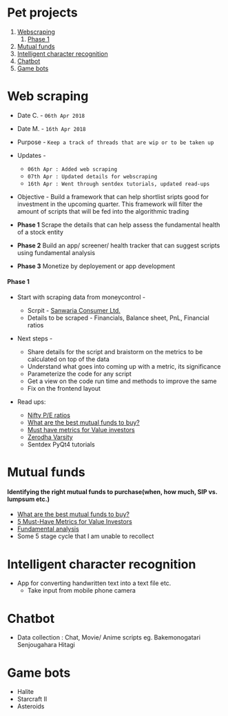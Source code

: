 
# Pet projects

1. [Webscraping](#web-scraping)
    1. [Phase 1](#phase-1)
2. [Mutual funds](#mutual-funds)
3. [Intelligent character recognition](#intelligent-character-recognition)
4. [Chatbot](#chatbot)
5. [Game bots](#game-bots)

# Web scraping

- Date C. - `06th Apr 2018`
- Date M. - `16th Apr 2018`
- Purpose - `Keep a track of threads that are wip or to be taken up`
- Updates - 
  - `06th Apr : Added web scraping`
  - `07th Apr : Updated details for webscraping`
  - `16th Apr : Went through sentdex tutorials, updated read-ups`

- Objective - Build a framework that can help shortlist sripts good for investment in the upcoming quarter. This framework will filter the amount of scripts that will be fed into the algorithmic trading

- **Phase 1** Scrape the details that can help assess the fundamental health of a stock entity
- **Phase 2** Build an app/ screener/ health tracker that can suggest scripts using fundamental analysis
- **Phase 3** Monetize by deployement or app development

#### Phase 1

- Start with scraping data from moneycontrol - 
  - Scrpit - [Sanwaria Consumer Ltd.](http://www.moneycontrol.com/india/stockpricequote/edible-oils-solvent-extraction/sanwariaconsumer/SAO)
  - Details to be scraped - Financials, Balance sheet, PnL, Financial ratios
  
- Next steps - 
  - Share details for the script and braistorm on the metrics to be calculated on top of the data
  - Understand what goes into coming up with a metric, its significance
  - Parameterize the code for any script
  - Get a view on the code run time and methods to improve the same
  - Fix on the frontend layout

- Read ups:
  - [Nifty P/E ratios](https://nifty-pe-ratio.com/)
  - [What are the best mutual funds to buy?](https://www.quora.com/What-are-the-five-best-mutual-funds-in-2018)
  - [Must have metrics for Value investors](https://www.investopedia.com/articles/fundamental-analysis/09/five-must-have-metrics-value-investors.asp)
  - [Zerodha Varsity](https://zerodha.com/varsity/)
  - Sentdex PyQt4 tutorials

# Mutual funds

#### Identifying the right mutual funds to purchase(when, how much, SIP vs. lumpsum etc.)

 - [What are the best mutual funds to buy?](https://www.quora.com/What-are-the-five-best-mutual-funds-in-2018)
 - [5 Must-Have Metrics for Value Investors](https://www.investopedia.com/articles/fundamental-analysis/09/five-must-have-metrics-value-investors.asp)
 - [Fundamental analysis](https://zerodha.com/varsity/)
 - Some 5 stage cycle that I am unable to recollect


# Intelligent character recognition

- App for converting handwritten text into a text file etc.
    - Take input from mobile phone camera

# Chatbot
- Data collection : Chat, Movie/ Anime scripts eg. Bakemonogatari Senjougahara Hitagi

# Game bots

- Halite
- Starcraft II
- Asteroids
